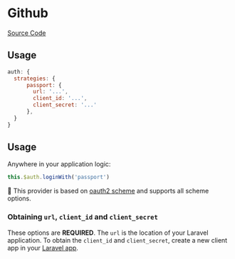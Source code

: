 # Github

[Source Code](https://github.com/nuxt-community/auth-module/blob/dev/lib/providers/passport.js)

## Usage

```js
auth: {
  strategies: {
      passport: {
        url: '...',
        client_id: '...',
        client_secret: '...'
      },
  }
}
```

## Usage

Anywhere in your application logic:

```js
this.$auth.loginWith('passport')
```

💁 This provider is based on [oauth2 scheme](../schemes/oauth2.md) and supports all scheme options.

### Obtaining `url`, `client_id` and `client_secret`

These options are **REQUIRED**. The `url` is the location of your Laravel application. To obtain the `client_id` and `client_secret`, create a new client app in  your [Laravel app](https://laravel.com/docs/5.6/passport#managing-clients).

